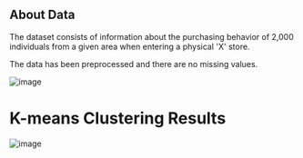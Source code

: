 ## About Data

The dataset consists of information about the purchasing behavior of 2,000 individuals from a given area when entering a physical 'X' store. 

The data has been preprocessed and there are no missing values. 


![image](https://user-images.githubusercontent.com/63057970/190853596-c0cb916b-a56b-4165-bb3b-ff7a164f69ed.png)


# K-means Clustering Results
![image](https://user-images.githubusercontent.com/63057970/190855896-6da2f6e5-3396-4300-b293-095d71bbfb38.png)





